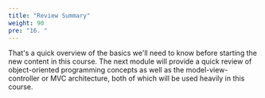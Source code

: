```yaml
---
title: "Review Summary"
weight: 90
pre: "16. "
---
```

That's a quick overview of the basics we'll need to know before starting the new content in this course. The next module will provide a quick review of object-oriented programming concepts as well as the model-view-controller or MVC architecture, both of which will be used heavily in this course. 
